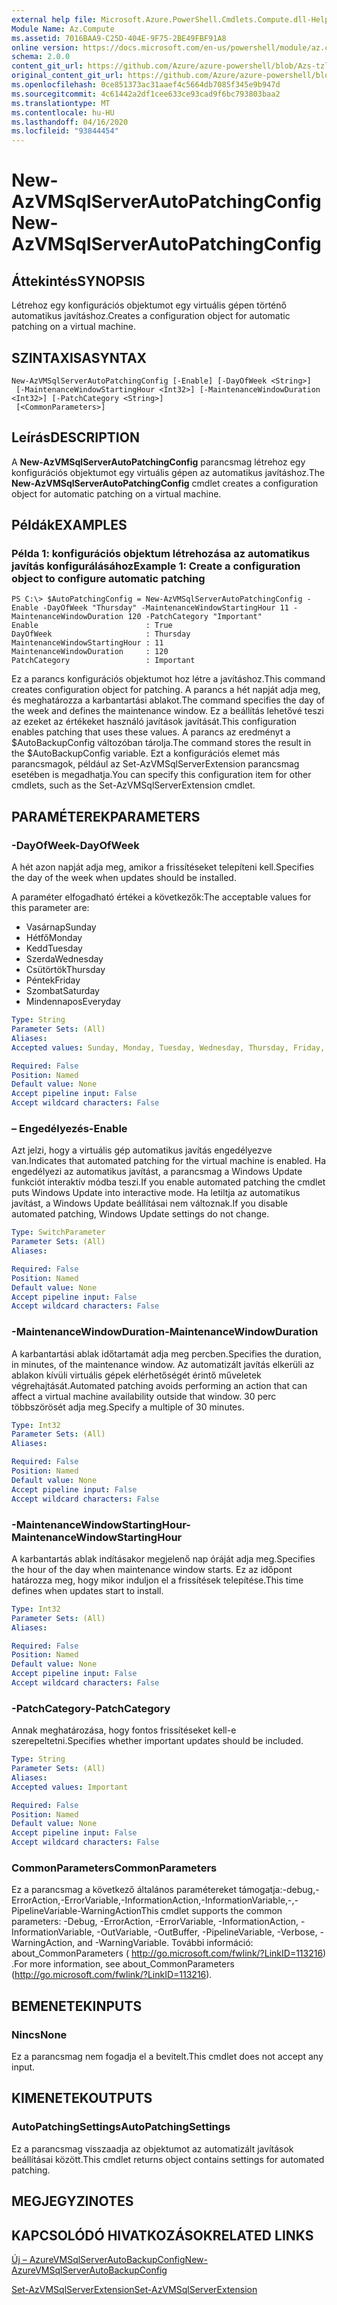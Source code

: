 ```yaml
---
external help file: Microsoft.Azure.PowerShell.Cmdlets.Compute.dll-Help-Help.xml
Module Name: Az.Compute
ms.assetid: 7016BAA9-C25D-404E-9F75-2BE49FBF91A8
online version: https://docs.microsoft.com/en-us/powershell/module/az.compute/new-azvmsqlserverautopatchingconfig
schema: 2.0.0
content_git_url: https://github.com/Azure/azure-powershell/blob/Azs-tzl/src/Compute/Compute/help/New-AzVMSqlServerAutoPatchingConfig.md
original_content_git_url: https://github.com/Azure/azure-powershell/blob/Azs-tzl/src/Compute/Compute/help/New-AzVMSqlServerAutoPatchingConfig.md
ms.openlocfilehash: 0ce851373ac31aaef4c5664db7085f345e9b947d
ms.sourcegitcommit: 4c61442a2df1cee633ce93cad9f6bc793803baa2
ms.translationtype: MT
ms.contentlocale: hu-HU
ms.lasthandoff: 04/16/2020
ms.locfileid: "93844454"
---
```

# <span data-ttu-id="61a65-101">New-AzVMSqlServerAutoPatchingConfig</span><span class="sxs-lookup"><span data-stu-id="61a65-101">New-AzVMSqlServerAutoPatchingConfig</span></span>

## <span data-ttu-id="61a65-102">Áttekintés</span><span class="sxs-lookup"><span data-stu-id="61a65-102">SYNOPSIS</span></span>
<span data-ttu-id="61a65-103">Létrehoz egy konfigurációs objektumot egy virtuális gépen történő automatikus javításhoz.</span><span class="sxs-lookup"><span data-stu-id="61a65-103">Creates a configuration object for automatic patching on a virtual machine.</span></span>

## <span data-ttu-id="61a65-104">SZINTAXISA</span><span class="sxs-lookup"><span data-stu-id="61a65-104">SYNTAX</span></span>

```
New-AzVMSqlServerAutoPatchingConfig [-Enable] [-DayOfWeek <String>]
 [-MaintenanceWindowStartingHour <Int32>] [-MaintenanceWindowDuration <Int32>] [-PatchCategory <String>]
 [<CommonParameters>]
```

## <span data-ttu-id="61a65-105">Leírás</span><span class="sxs-lookup"><span data-stu-id="61a65-105">DESCRIPTION</span></span>
<span data-ttu-id="61a65-106">A **New-AzVMSqlServerAutoPatchingConfig** parancsmag létrehoz egy konfigurációs objektumot egy virtuális gépen az automatikus javításhoz.</span><span class="sxs-lookup"><span data-stu-id="61a65-106">The **New-AzVMSqlServerAutoPatchingConfig** cmdlet creates a configuration object for automatic patching on a virtual machine.</span></span>

## <span data-ttu-id="61a65-107">Példák</span><span class="sxs-lookup"><span data-stu-id="61a65-107">EXAMPLES</span></span>

### <span data-ttu-id="61a65-108">Példa 1: konfigurációs objektum létrehozása az automatikus javítás konfigurálásához</span><span class="sxs-lookup"><span data-stu-id="61a65-108">Example 1: Create a configuration object to configure automatic patching</span></span>
```
PS C:\> $AutoPatchingConfig = New-AzVMSqlServerAutoPatchingConfig -Enable -DayOfWeek "Thursday" -MaintenanceWindowStartingHour 11 -MaintenanceWindowDuration 120 -PatchCategory "Important"
Enable                        : True
DayOfWeek                     : Thursday
MaintenanceWindowStartingHour : 11
MaintenanceWindowDuration     : 120
PatchCategory                 : Important
```

<span data-ttu-id="61a65-109">Ez a parancs konfigurációs objektumot hoz létre a javításhoz.</span><span class="sxs-lookup"><span data-stu-id="61a65-109">This command creates configuration object for patching.</span></span>
<span data-ttu-id="61a65-110">A parancs a hét napját adja meg, és meghatározza a karbantartási ablakot.</span><span class="sxs-lookup"><span data-stu-id="61a65-110">The command specifies the day of the week and defines the maintenance window.</span></span>
<span data-ttu-id="61a65-111">Ez a beállítás lehetővé teszi az ezeket az értékeket használó javítások javítását.</span><span class="sxs-lookup"><span data-stu-id="61a65-111">This configuration enables patching that uses these values.</span></span>
<span data-ttu-id="61a65-112">A parancs az eredményt a $AutoBackupConfig változóban tárolja.</span><span class="sxs-lookup"><span data-stu-id="61a65-112">The command stores the result in the $AutoBackupConfig variable.</span></span>
<span data-ttu-id="61a65-113">Ezt a konfigurációs elemet más parancsmagok, például az Set-AzVMSqlServerExtension parancsmag esetében is megadhatja.</span><span class="sxs-lookup"><span data-stu-id="61a65-113">You can specify this configuration item for other cmdlets, such as the Set-AzVMSqlServerExtension cmdlet.</span></span>

## <span data-ttu-id="61a65-114">PARAMÉTEREK</span><span class="sxs-lookup"><span data-stu-id="61a65-114">PARAMETERS</span></span>

### <span data-ttu-id="61a65-115">-DayOfWeek</span><span class="sxs-lookup"><span data-stu-id="61a65-115">-DayOfWeek</span></span>
<span data-ttu-id="61a65-116">A hét azon napját adja meg, amikor a frissítéseket telepíteni kell.</span><span class="sxs-lookup"><span data-stu-id="61a65-116">Specifies the day of the week when updates should be installed.</span></span>

<span data-ttu-id="61a65-117">A paraméter elfogadható értékei a következők:</span><span class="sxs-lookup"><span data-stu-id="61a65-117">The acceptable values for this parameter are:</span></span>

- <span data-ttu-id="61a65-118">Vasárnap</span><span class="sxs-lookup"><span data-stu-id="61a65-118">Sunday</span></span>
- <span data-ttu-id="61a65-119">Hétfő</span><span class="sxs-lookup"><span data-stu-id="61a65-119">Monday</span></span>
- <span data-ttu-id="61a65-120">Kedd</span><span class="sxs-lookup"><span data-stu-id="61a65-120">Tuesday</span></span>
- <span data-ttu-id="61a65-121">Szerda</span><span class="sxs-lookup"><span data-stu-id="61a65-121">Wednesday</span></span>
- <span data-ttu-id="61a65-122">Csütörtök</span><span class="sxs-lookup"><span data-stu-id="61a65-122">Thursday</span></span>
- <span data-ttu-id="61a65-123">Péntek</span><span class="sxs-lookup"><span data-stu-id="61a65-123">Friday</span></span>
- <span data-ttu-id="61a65-124">Szombat</span><span class="sxs-lookup"><span data-stu-id="61a65-124">Saturday</span></span>
- <span data-ttu-id="61a65-125">Mindennapos</span><span class="sxs-lookup"><span data-stu-id="61a65-125">Everyday</span></span>

```yaml
Type: String
Parameter Sets: (All)
Aliases: 
Accepted values: Sunday, Monday, Tuesday, Wednesday, Thursday, Friday, Saturday, Everyday

Required: False
Position: Named
Default value: None
Accept pipeline input: False
Accept wildcard characters: False
```

### <span data-ttu-id="61a65-126">– Engedélyezés</span><span class="sxs-lookup"><span data-stu-id="61a65-126">-Enable</span></span>
<span data-ttu-id="61a65-127">Azt jelzi, hogy a virtuális gép automatikus javítás engedélyezve van.</span><span class="sxs-lookup"><span data-stu-id="61a65-127">Indicates that automated patching for the virtual machine is enabled.</span></span>
<span data-ttu-id="61a65-128">Ha engedélyezi az automatikus javítást, a parancsmag a Windows Update funkciót interaktív módba teszi.</span><span class="sxs-lookup"><span data-stu-id="61a65-128">If you enable automated patching the cmdlet puts Windows Update into interactive mode.</span></span>
<span data-ttu-id="61a65-129">Ha letiltja az automatikus javítást, a Windows Update beállításai nem változnak.</span><span class="sxs-lookup"><span data-stu-id="61a65-129">If you disable automated patching, Windows Update settings do not change.</span></span>

```yaml
Type: SwitchParameter
Parameter Sets: (All)
Aliases: 

Required: False
Position: Named
Default value: None
Accept pipeline input: False
Accept wildcard characters: False
```

### <span data-ttu-id="61a65-130">-MaintenanceWindowDuration</span><span class="sxs-lookup"><span data-stu-id="61a65-130">-MaintenanceWindowDuration</span></span>
<span data-ttu-id="61a65-131">A karbantartási ablak időtartamát adja meg percben.</span><span class="sxs-lookup"><span data-stu-id="61a65-131">Specifies the duration, in minutes, of the maintenance window.</span></span>
<span data-ttu-id="61a65-132">Az automatizált javítás elkerüli az ablakon kívüli virtuális gépek elérhetőségét érintő műveletek végrehajtását.</span><span class="sxs-lookup"><span data-stu-id="61a65-132">Automated patching avoids performing an action that can affect a virtual machine availability outside that window.</span></span>
<span data-ttu-id="61a65-133">30 perc többszörösét adja meg.</span><span class="sxs-lookup"><span data-stu-id="61a65-133">Specify a multiple of 30 minutes.</span></span>

```yaml
Type: Int32
Parameter Sets: (All)
Aliases: 

Required: False
Position: Named
Default value: None
Accept pipeline input: False
Accept wildcard characters: False
```

### <span data-ttu-id="61a65-134">-MaintenanceWindowStartingHour</span><span class="sxs-lookup"><span data-stu-id="61a65-134">-MaintenanceWindowStartingHour</span></span>
<span data-ttu-id="61a65-135">A karbantartás ablak indításakor megjelenő nap óráját adja meg.</span><span class="sxs-lookup"><span data-stu-id="61a65-135">Specifies the hour of the day when maintenance window starts.</span></span>
<span data-ttu-id="61a65-136">Ez az időpont határozza meg, hogy mikor induljon el a frissítések telepítése.</span><span class="sxs-lookup"><span data-stu-id="61a65-136">This time defines when updates start to install.</span></span>

```yaml
Type: Int32
Parameter Sets: (All)
Aliases: 

Required: False
Position: Named
Default value: None
Accept pipeline input: False
Accept wildcard characters: False
```

### <span data-ttu-id="61a65-137">-PatchCategory</span><span class="sxs-lookup"><span data-stu-id="61a65-137">-PatchCategory</span></span>
<span data-ttu-id="61a65-138">Annak meghatározása, hogy fontos frissítéseket kell-e szerepeltetni.</span><span class="sxs-lookup"><span data-stu-id="61a65-138">Specifies whether important updates should be included.</span></span>

```yaml
Type: String
Parameter Sets: (All)
Aliases: 
Accepted values: Important

Required: False
Position: Named
Default value: None
Accept pipeline input: False
Accept wildcard characters: False
```

### <span data-ttu-id="61a65-139">CommonParameters</span><span class="sxs-lookup"><span data-stu-id="61a65-139">CommonParameters</span></span>
<span data-ttu-id="61a65-140">Ez a parancsmag a következő általános paramétereket támogatja:-debug,-ErrorAction,-ErrorVariable,-InformationAction,-InformationVariable,-,-PipelineVariable-WarningAction</span><span class="sxs-lookup"><span data-stu-id="61a65-140">This cmdlet supports the common parameters: -Debug, -ErrorAction, -ErrorVariable, -InformationAction, -InformationVariable, -OutVariable, -OutBuffer, -PipelineVariable, -Verbose, -WarningAction, and -WarningVariable.</span></span> <span data-ttu-id="61a65-141">További információ: about_CommonParameters ( http://go.microsoft.com/fwlink/?LinkID=113216) .</span><span class="sxs-lookup"><span data-stu-id="61a65-141">For more information, see about_CommonParameters (http://go.microsoft.com/fwlink/?LinkID=113216).</span></span>

## <span data-ttu-id="61a65-142">BEMENETEK</span><span class="sxs-lookup"><span data-stu-id="61a65-142">INPUTS</span></span>

### <span data-ttu-id="61a65-143">Nincs</span><span class="sxs-lookup"><span data-stu-id="61a65-143">None</span></span>
<span data-ttu-id="61a65-144">Ez a parancsmag nem fogadja el a bevitelt.</span><span class="sxs-lookup"><span data-stu-id="61a65-144">This cmdlet does not accept any input.</span></span>

## <span data-ttu-id="61a65-145">KIMENETEK</span><span class="sxs-lookup"><span data-stu-id="61a65-145">OUTPUTS</span></span>

### <span data-ttu-id="61a65-146">AutoPatchingSettings</span><span class="sxs-lookup"><span data-stu-id="61a65-146">AutoPatchingSettings</span></span>
<span data-ttu-id="61a65-147">Ez a parancsmag visszaadja az objektumot az automatizált javítások beállításai között.</span><span class="sxs-lookup"><span data-stu-id="61a65-147">This cmdlet returns object contains settings for automated patching.</span></span>

## <span data-ttu-id="61a65-148">MEGJEGYZI</span><span class="sxs-lookup"><span data-stu-id="61a65-148">NOTES</span></span>

## <span data-ttu-id="61a65-149">KAPCSOLÓDÓ HIVATKOZÁSOK</span><span class="sxs-lookup"><span data-stu-id="61a65-149">RELATED LINKS</span></span>

[<span data-ttu-id="61a65-150">Új – AzureVMSqlServerAutoBackupConfig</span><span class="sxs-lookup"><span data-stu-id="61a65-150">New-AzureVMSqlServerAutoBackupConfig</span></span>](./New-AzureVMSqlServerAutoBackupConfig.md)

[<span data-ttu-id="61a65-151">Set-AzVMSqlServerExtension</span><span class="sxs-lookup"><span data-stu-id="61a65-151">Set-AzVMSqlServerExtension</span></span>](./Set-AzVMSqlServerExtension.md)


